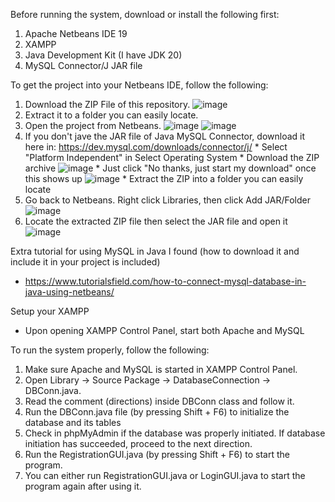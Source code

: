 Before running the system, download or install the following first:
  1. Apache Netbeans IDE 19
  2. XAMPP
  3. Java Development Kit (I have JDK 20)
  4. MySQL Connector/J JAR file 

To get the project into your Netbeans IDE, follow the following:
  1. Download the ZIP File of this repository.
![image](https://github.com/TheUnknownSky/JavaLibrary/assets/118141177/767e6981-ed3e-42b4-84d6-08a46560dc8c)
  2. Extract it to a folder you can easily locate.
  3. Open the project from Netbeans.
![image](https://github.com/TheUnknownSky/JavaLibrary/assets/118141177/572bf19a-1ef3-41e8-a86f-69344edc2950)
![image](https://github.com/TheUnknownSky/JavaLibrary/assets/118141177/c7eb45da-52d4-49fb-9d4e-5ebae18b0ff9)
  5. If you don't jave the JAR file of Java MySQL Connector, download it here in: https://dev.mysql.com/downloads/connector/j/
    * Select "Platform Independent" in Select Operating System
    * Download the ZIP archive 
![image](https://github.com/TheUnknownSky/JavaLibrary/assets/118141177/8ad6b247-430b-4333-95e3-f4040b3dde3d)
    * Just click "No thanks, just start my download" once this shows up
![image](https://github.com/TheUnknownSky/JavaLibrary/assets/118141177/d8fc1c0f-02ba-443d-89a2-c084dc768605)
    * Extract the ZIP into a folder you can easily locate
  6. Go back to Netbeans. Right click Libraries, then click Add JAR/Folder
![image](https://github.com/TheUnknownSky/JavaLibrary/assets/118141177/5d3a7639-dd86-4124-8ee5-024a381bba8e)
  7. Locate the extracted ZIP file then select the JAR file and open it
![image](https://github.com/TheUnknownSky/JavaLibrary/assets/118141177/df70b7d2-ac03-4b97-88bc-b6b90ecaeac4)

Extra tutorial for using MySQL in Java I found (how to download it and include it in your project is included)
  * https://www.tutorialsfield.com/how-to-connect-mysql-database-in-java-using-netbeans/

Setup your XAMPP
  * Upon opening XAMPP Control Panel, start both Apache and MySQL 

To run the system properly, follow the following:
  1. Make sure Apache and MySQL is started in XAMPP Control Panel.
  2. Open Library -> Source Package -> DatabaseConnection -> DBConn.java.
  3. Read the comment (directions) inside DBConn class and follow it.
  4. Run the DBConn.java file (by pressing Shift + F6) to initialize the database and its tables
  5. Check in phpMyAdmin if the database was properly initiated. If database initiation has succeeded, proceed to the next direction.
  6. Run the RegistrationGUI.java (by pressing Shift + F6) to start the program.
  7. You can either run RegistrationGUI.java or LoginGUI.java to start the program again after using it.
